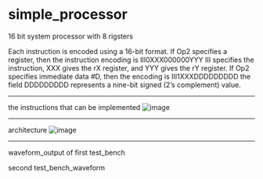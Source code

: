 # simple_processor

16 bit system processor with 8 rigsters 

Each instruction is encoded using a 16-bit format. 
If Op2 specifies a register, then the instruction encoding is III0XXX000000YYY
III specifies the instruction, XXX gives the rX register, and YYY gives the rY register.
 If Op2 specifies immediate data #D, then the encoding is III1XXXDDDDDDDDD
the field DDDDDDDDD represents a nine-bit signed (2’s complement) value.



___________________________________________

the instructions that can be implemented 
![image](https://github.com/itsramazain/simple_processor/assets/104790048/e79fbeac-f668-41af-b5ea-49109c3d5800)



_____________________________

architecture 
![image](https://github.com/itsramazain/simple_processor/assets/104790048/b7ab130d-d4b0-4f72-b7c3-6c2eed0ae107)

______________________
waveform_output of first test_bench


second test_bench_waveform
